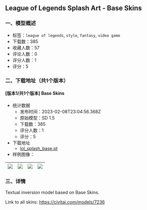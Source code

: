 ## League of Legends Splash Art - Base Skins
### 一、模型概述

- 标签：`league of legends`, `style`, `fantasy`, `video game`
- 下载数：385
- 收藏人数：57
- 评论人数：0
- 评分人数：1
- 评分：5

### 二、下载地址（共1个版本）

#### [版本1/共1个版本] Base Skins

- 统计数据
  - 发布时间：2023-02-08T23:04:56.368Z
  - 原始模型：SD 1.5
  - 下载数：385
  - 评分人数：1
  - 评分：5
- 下载地址
  - [lol_splash_base.pt](https://civitai.com/api/download/models/8772)
- 样例图像：

| <img src="https://image.civitai.com/xG1nkqKTMzGDvpLrqFT7WA/c096c338-32eb-4e57-0df7-ef6cbe644300/width=450/83700.jpeg" /> | <img src="https://image.civitai.com/xG1nkqKTMzGDvpLrqFT7WA/400ff570-9a0b-4435-6546-5cdf3f570a00/width=450/83715.jpeg" /> | <img src="https://image.civitai.com/xG1nkqKTMzGDvpLrqFT7WA/cd5518d5-8bbe-4131-869a-8aacabe9ab00/width=450/83714.jpeg" /> | <img src="https://image.civitai.com/xG1nkqKTMzGDvpLrqFT7WA/c0138c27-87ce-468f-9c77-d36b185ce200/width=450/83713.jpeg" /> |
| ---- | ---- | ---- | ---- |


### 三、详情
<p>Textual inversion model based on Base Skins.</p><p></p><p>Link to all skins: <a target="_blank" rel="ugc" href="https://civitai.com/models/7236">https://civitai.com/models/7236</a></p>